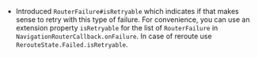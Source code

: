- Introduced `RouterFailure#isRetryable` which indicates if that makes sense to retry with this type of failure.
For convenience, you can use an extension property `isRetryable` for the list of `RouterFailure` in `NavigationRouterCallback.onFailure`.
In case of reroute use `RerouteState.Failed.isRetryable`.